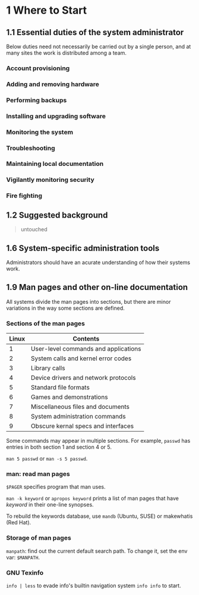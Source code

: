 # 1 Where to Start

## 1.1 Essential duties of the system administrator

Below duties need not necessarily be carried out by a single person, and at many
sites the work is distributed among a team.

### Account provisioning

### Adding and removing hardware

### Performing backups

### Installing and upgrading software

### Monitoring the system

### Troubleshooting

### Maintaining local documentation

### Vigilantly monitoring security

### Fire fighting

## 1.2 Suggested background

> untouched

## 1.6 System-specific administration tools

Administrators should have an acurate understanding of how their systems work.

## 1.9 Man pages and other on-line documentation

All systems divide the man pages into sections, but there are minor variations
in the way some sections are defined.

### Sections of the man pages

| Linux | Contents |
| - | - |
| 1 | User-level commands and applications |
| 2 | System calls and kernel error codes |
| 3 | Library calls |
| 4 | Device drivers and network protocols |
| 5 | Standard file formats |
| 6 | Games and demonstrations |
| 7 | Miscellaneous files and documents |
| 8 | System administration commands |
| 9 | Obscure kernal specs and interfaces |

Some commands may appear in multiple sections. For example, `passwd` has entries
in both section 1 and section 4 or 5.

`man 5 passwd` or `man -s 5 passwd`.

### man: read man pages

`$PAGER` specifies program that man uses.

`man -k keyword` or `apropos keyword` prints a list of man pages that have
*keyword* in their one-line synopses.

To rebuild the keywords database, use `mandb` (Ubuntu, SUSE) or makewhatis
(Red Hat).

### Storage of man pages

`manpath`: find out the current default search path. To change it, set the env
var: `$MANPATH`.

### GNU Texinfo

`info | less` to evade info's builtin navigation system
`info info` to start.

